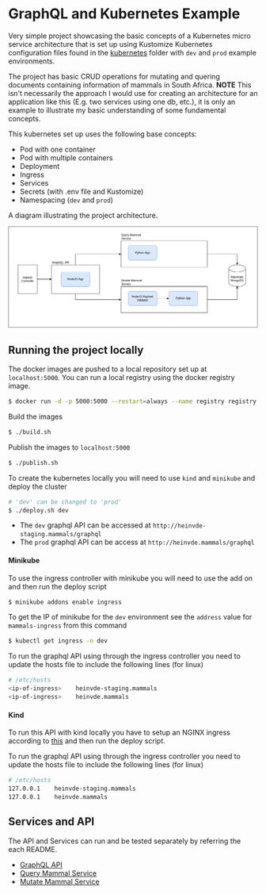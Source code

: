 # GraphQL and Kubernetes Example

Very simple project showcasing the basic concepts of a Kubernetes micro service architecture that is set up using Kustomize Kubernetes configuration files found in the [kubernetes](kubernetes/) folder with `dev` and `prod` example environments.

The project has basic CRUD operations for mutating and quering documents containing information of mammals in South Africa. **NOTE** This isn't necessarily the approach I would use for creating an architecture for an application like this (E.g. two services using one db, etc.), it is only an example to illustrate my basic understanding of some fundamental concepts.

This kubernetes set up uses the following base concepts:
 - Pod with one container
 - Pod with multiple containers
 - Deployment
 - Ingress
 - Services
 - Secrets (with .env file and Kustomize)
 - Namespacing (`dev` and `prod`)

A diagram illustrating the project architecture.

![Kubernetes architecture image is missing](kubernetes.png)

## Running the project locally

The docker images are pushed to a local repository set up at `localhost:5000`. You can run a local registry using the docker registry image.

```bash
$ docker run -d -p 5000:5000 --restart=always --name registry registry:2
```

Build the images

```bash
$ ./build.sh
```

Publish the images to `localhost:5000`
```bash
$ ./publish.sh
```

To create the kubernetes locally you will need to use `kind` and `minikube` and deploy the cluster
```bash
# 'dev' can be changed to 'prod'
$ ./deploy.sh dev
```

 - The `dev` graphql API can be accessed at `http://heinvde-staging.mammals/graphql`
 - The `prod` graphql API can be access at `http://heinvde.mammals/graphql`

#### Minikube

To use the ingress controller with minikube you will need to use the add on and then run the deploy script
```bash
$ minikube addons enable ingress
```

To get the IP of minikube for the `dev` environment see the `address` value for `mammals-ingress` from this command
```bash
$ kubectl get ingress -n dev
```

To run the graphql API using through the ingress controller you need to update the hosts file to include the following lines (for linux)
```bash
# /etc/hosts
<ip-of-ingress>    heinvde-staging.mammals
<ip-of-ingress>    heinvde.mammals
```

#### Kind

To run this API with kind locally you have to setup an NGINX ingress according to [this](https://kind.sigs.k8s.io/docs/user/ingress/#ingress-nginx) and then run the deploy script.

To run the graphql API using through the ingress controller you need to update the hosts file to include the following lines (for linux)
```bash
# /etc/hosts
127.0.0.1    heinvde-staging.mammals
127.0.0.1    heinvde.mammals
```

## Services and API

The API and Services can run and be tested separately by referring the each README.

 - [GraphQL API](api/graphql//README.md)
 - [Query Mammal Service](services/mammals/query-mammals/README.md)
 - [Mutate Mammal Service](services/mammals/mutate-mammals/README.md)